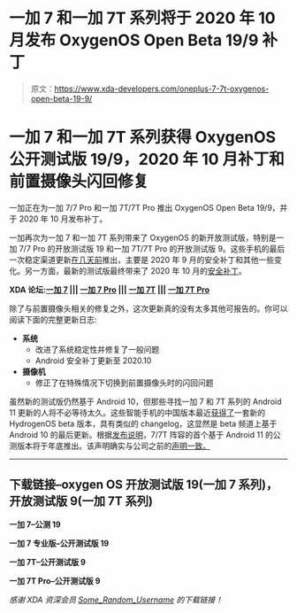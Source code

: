 # 一加 7 和一加 7T 系列将于 2020 年 10 月发布 OxygenOS Open Beta 19/9 补丁

> 原文：<https://www.xda-developers.com/oneplus-7-7t-oxygenos-open-beta-19-9/>

# 一加 7 和一加 7T 系列获得 OxygenOS 公开测试版 19/9，2020 年 10 月补丁和前置摄像头闪回修复

一加正在为一加 7/7 Pro 和一加 7T/7T Pro 推出 OxygenOS Open Beta 19/9，并于 2020 年 10 月发布补丁。

一加再次为一加 7 和一加 7T 系列带来了 OxygenOS 的新开放测试版，特别是一加 7/7 Pro 的开放测试版 19 和一加 7T/7T Pro 的开放测试版 9。这些手机的最后一次稳定渠道更新[在几天前](https://www.xda-developers.com/download-oneplus-7-oneplus-7t-series-receive-oxygenos-builds-bug-fixes/)推出，主要是 2020 年 9 月的安全补丁和其他一些变化。另一方面，最新的测试版最终带来了 2020 年 10 月的[安全补丁](https://www.xda-developers.com/october-2020-android-security-update-google-pixel-samsung-galaxy-s20-s10/)。

**XDA 论坛:[一加 7](https://forum.xda-developers.com/oneplus-7) ||| [一加 7 Pro](https://forum.xda-developers.com/oneplus-7-pro) ||| [一加 7T](https://forum.xda-developers.com/oneplus-7t) ||| [一加 7T Pro](https://forum.xda-developers.com/7t-pro)**

除了与前置摄像头相关的修复之外，这次更新真的没有太多其他可报告的。你可以阅读下面的完整更新日志:

*   **系统**
    *   改进了系统稳定性并修复了一般问题
    *   Android 安全补丁更新至 2020.10
*   **摄像机**
    *   修正了在特殊情况下切换到前置摄像头时的闪回问题

虽然新的测试版仍然基于 Android 10，但那些寻找一加 7 和 7T 系列的 Android 11 更新的人将不必等待太久。这些智能手机的中国版本最近[获得了](https://www.oneplusbbs.com/thread-5679227-1.html)一套新的 HydrogenOS beta 版本，具有类似的 changelog，这显然是 beta 频道上基于 Android 10 的最后更新。根据[发布说明](https://www.oneplusbbs.com/thread-5679070-1.html)，7/7T 阵容的首个基于 Android 11 的公测版本将于年底推出。该声明确实与公司之前的[声明一致。](https://www.xda-developers.com/android-11-update-oxygenos-11-oneplus-7-oneplus-7t-series/)

* * *

## 下载链接–oxygen OS 开放测试版 19(一加 7 系列)，开放测试版 9(一加 7T 系列)

**一加 7–公测 19**

**一加 7 专业版–公开测试版 19**

**一加 7T–公开测试版 9**

**一加 7T Pro–公开测试版 9**

*感谢 XDA 资深会员 [Some_Random_Username](https://forum.xda-developers.com/member.php?u=8234677) 的下载链接！*